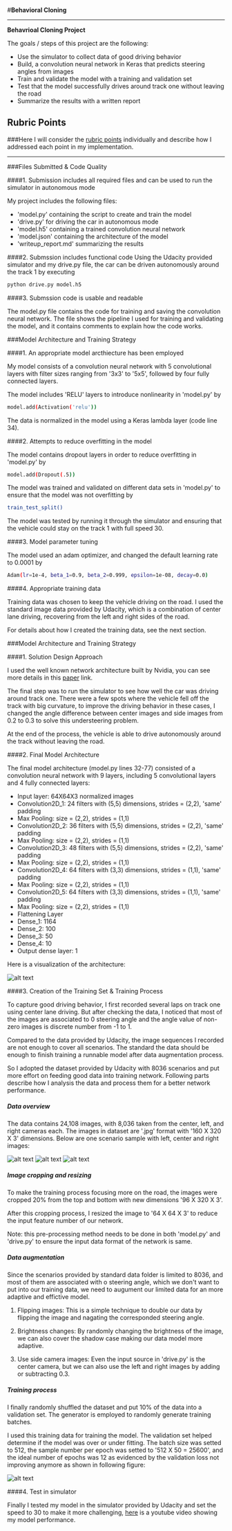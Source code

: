 #**Behavioral Cloning** 

---

**Behavrioal Cloning Project**

The goals / steps of this project are the following:
* Use the simulator to collect data of good driving behavior
* Build, a convolution neural network in Keras that predicts steering angles from images
* Train and validate the model with a training and validation set
* Test that the model successfully drives around track one without leaving the road
* Summarize the results with a written report


[//]: # (Image References)

[image1]: ./examples/CNN_architecture.png "CNN Architecture"
[image2]: ./examples/left.jpg "Left camera image"
[image3]: ./examples/center.jpg "Center camera image"
[image4]: ./examples/right.jpg "Right camera image"
[image5]: ./examples/Training_process.png "Training process"


## Rubric Points
###Here I will consider the [rubric points](https://review.udacity.com/#!/rubrics/432/view) individually and describe how I addressed each point in my implementation.  

---
###Files Submitted & Code Quality

####1. Submission includes all required files and can be used to run the simulator in autonomous mode

My project includes the following files:
* 'model.py' containing the script to create and train the model
* 'drive.py' for driving the car in autonomous mode
* 'model.h5' containing a trained convolution neural network 
* 'model.json' containing the architecture of the model
* 'writeup_report.md' summarizing the results

####2. Submssion includes functional code
Using the Udacity provided simulator and my drive.py file, the car can be driven autonomously around the track 1 by executing 
```sh
python drive.py model.h5
```

####3. Submssion code is usable and readable

The model.py file contains the code for training and saving the convolution neural network. The file shows the pipeline I used for training and validating the model, and it contains comments to explain how the code works.

###Model Architecture and Training Strategy

####1. An appropriate model arcthiecture has been employed

My model consists of a convolution neural network with 5 convolutional layers with filter sizes ranging from '3x3' to '5x5', followed by four fully connected layers. 

The model includes 'RELU' layers to introduce nonlinearity in 'model.py' by
```sh
model.add(Activation('relu'))
```

The data is normalized in the model using a Keras lambda layer (code line 34). 

####2. Attempts to reduce overfitting in the model

The model contains dropout layers in order to reduce overfitting in 'model.py' by 
```sh
model.add(Dropout(.5))
```

The model was trained and validated on different data sets in 'model.py' to ensure that the model was not overfitting by
```sh
train_test_split()
```

The model was tested by running it through the simulator and ensuring that the vehicle could stay on the track 1 with full speed 30.

####3. Model parameter tuning

The model used an adam optimizer, and changed the default learning rate to 0.0001 by
```sh
Adam(lr=1e-4, beta_1=0.9, beta_2=0.999, epsilon=1e-08, decay=0.0)
```

####4. Appropriate training data

Training data was chosen to keep the vehicle driving on the road. I used the standard image data provided by Udacity, which is a combination of center lane driving, recovering from the left and right sides of the road.

For details about how I created the training data, see the next section. 

###Model Architecture and Training Strategy

####1. Solution Design Approach

I used the well known network architecture built by Nvidia, you can see more details in this [paper](http://images.nvidia.com/content/tegra/automotive/images/2016/solutions/pdf/end-to-end-dl-using-px.pdf) link.

The final step was to run the simulator to see how well the car was driving around track one. There were a few spots where the vehicle fell off the track with big curvature, to improve the driving behavior in these cases, I changed the angle difference between center images and side images from 0.2 to 0.3 to solve this understeering problem.

At the end of the process, the vehicle is able to drive autonomously around the track without leaving the road.

####2. Final Model Architecture

The final model architecture (model.py lines 32-77) consisted of a convolution neural network with 9 layers, including 5 convolutional layers and 4 fully connected layers:
* Input layer: 64X64X3 normalized images
* Convolution2D_1: 24 filters with (5,5) dimensions, strides = (2,2), 'same' padding
* Max Pooling: size = (2,2), strides = (1,1)
* Convolution2D_2: 36 filters with (5,5) dimensions, strides = (2,2), 'same' padding
* Max Pooling: size = (2,2), strides = (1,1)
* Convolution2D_3: 48 filters with (5,5) dimensions, strides = (2,2), 'same' padding
* Max Pooling: size = (2,2), strides = (1,1)
* Convolution2D_4: 64 filters with (3,3) dimensions, strides = (1,1), 'same' padding
* Max Pooling: size = (2,2), strides = (1,1)
* Convolution2D_5: 64 filters with (3,3) dimensions, strides = (1,1), 'same' padding
* Max Pooling: size = (2,2), strides = (1,1)
* Flattening Layer
* Dense_1: 1164
* Dense_2: 100
* Dense_3: 50
* Dense_4: 10
* Output dense layer: 1

Here is a visualization of the architecture:

![alt text][image1]

####3. Creation of the Training Set & Training Process

To capture good driving behavior, I first recorded several laps on track one using center lane driving. But after checking the data, I noticed that most of the images are associated to 0 steering angle and the angle value of non-zero images is discrete number from -1 to 1.

Compared to the data provided by Udacity, the image sequences I recorded are not enough to cover all scenarios. The standard the data should be enough to finish training a runnable model after data augmentation process.

So I adopted the dataset provided by Udacity with 8036 scenarios and put more effort on feeding good data into training network. Following parts describe how I analysis the data and process them for a better network performance.

##### Data overview

The data contains 24,108 images, with 8,036 taken from the center, left, and right cameras each. The images in dataset are '.jpg' format with '160 X 320 X 3' dimensions. Below are one scenario sample with left, center and right images:

![alt text][image2]
![alt text][image3]
![alt text][image4]

##### Image cropping and resizing

To make the training process focusing more on the road, the images were cropped 20% from the top and bottom with new dimensions '96 X 320 X 3'. 

After this cropping process, I resized the image to '64 X 64 X 3' to reduce the input feature number of our network.

Note: this pre-processing method needs to be done in both 'model.py' and 'drive.py' to ensure the input data format of the network is same.

##### Data augmentation

Since the scenarios provided by standard data folder is limited to 8036, and most of them are associated with o steering angle, which we don't want to put into our training data, we need to augument our limited data for an more adaptive and effictive model. 

1. Flipping images: This is a simple technique to double our data by flipping the image and nagating the corresponded steering angle.

2. Brightness changes: By randomly changing the brightness of the image, we can also cover the shadow case making our data model more adaptive.

3. Use side camera images: Even the input source in 'drive.py' is the center camera, but we can also use the left and right images by adding or subtracting 0.3.

##### Training process
I finally randomly shuffled the dataset and put 10% of the data into a validation set. The generator is employed to randomly generate training batches. 

I used this training data for training the model. The validation set helped determine if the model was over or under fitting. The batch size was setted to 512, the sample number per epoch was setted to '512 X 50 = 25600', and the ideal number of epochs was 12 as evidenced by the validation loss not improving anymore as shown in following figure:

![alt text][image5]

####4. Test in simulator

Finally I tested my model in the simulator provided by Udacity and set the speed to 30 to make it more challenging, [here](https://youtu.be/GcWgBHoupck) is a youtube video showing my model performance.
